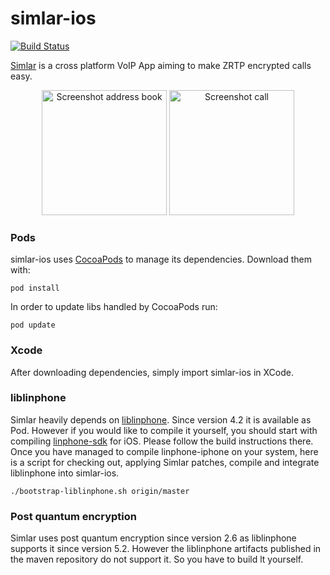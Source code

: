 simlar-ios
==========

[![Build Status](https://github.com/simlar/simlar-ios/workflows/simlar-ios-ci/badge.svg?branch=master)](https://github.com/simlar/simlar-ios/actions)

[Simlar](https://www.simlar.org) is a cross platform VoIP App aiming to make ZRTP encrypted calls easy.

<div id="screenshots" align="center">
<img src="https://www.simlar.org/press/screenshots/iOS/address_book.png" alt="Screenshot address book" text-align="center" width="200">
<img src="https://www.simlar.org/press/screenshots/iOS/ongoing_call.png" alt="Screenshot call" text-align="center" width="200">
</div>

### Pods ###
simlar-ios uses [CocoaPods](https://cocoapods.org/) to manage its dependencies. Download them with:
```
pod install
```

In order to update libs handled by CocoaPods run:
```
pod update
```

### Xcode ###
After downloading dependencies, simply import simlar-ios in XCode.

### liblinphone ###
Simlar heavily depends on [liblinphone](http://www.linphone.org/).
Since version 4.2 it is available as Pod.
However if you would like to compile it yourself, you should start with compiling [linphone-sdk](https://gitlab.linphone.org/BC/public/linphone-sdk) for iOS.
Please follow the build instructions there.
Once you have managed to compile linphone-iphone on your system, here is a script for checking out, applying Simlar patches, compile and integrate liblinphone into simlar-ios.
```
./bootstrap-liblinphone.sh origin/master
```

### Post quantum encryption ###
Simlar uses post quantum encryption since version 2.6 as liblinphone supports it since version 5.2.
However the liblinphone artifacts published in the maven repository do not support it.
So you have to build lt yourself.
